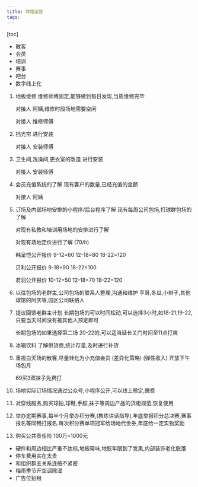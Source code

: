```yaml
---
title: 球馆运营
tags: 
---
```


[toc]

- 散客
- 会员
- 培训
- 赛事
- 吧台
- 数字线上化

1. 地板维修
	维修师傅固定,能够做到每日发现,当周维修完毕
	
	对接人 阿姨,维修时段场地需要空闲
	
	对接人 维修师傅

2. 挡光帘
   进行安装
   
   对接人 安装师傅
   
3. 卫生间,洗澡间,更衣室的改造
	进行安装
	
	对接人 安装师傅

4. 会员充值系统的了解
	现有客户的数量,已经充值的金额
	
	对接人 阿姨

5. 订场及内部场地安排的小程序/后台程序了解
	现有每周公司包场,打球群包场的了解
	
	对现有私教和培训用场地的安排进行了解
	
	对现有场地定价进行了解 (70/h)
	
	韩呈恺公开报价 9-12=60 12-18=80 18-22=120
	
	贝利公开报价 9-18=90 18-22=100
	
	君羽公开报价 10-12=50 12-18=70 18-22=120

6. 以往包场的老群主,公司包场的联系人整理,沟通和维护
	亨哥,冬瓜,小辫子,其他球馆的阿庆等,园区公司联络人

7. 提议回馈老群主计划
	长期包场的可以时间松动,可以选择3小时,如18-21,19-22,只要当天时间没有被其他人预定即可
	
	长期包场的如果选择第二场 20-22的,可以适当延长关门时间至11点打爽

9. 冰箱饮料
	了解供货商,统计存量,及时进行补货
	
10. 重视白天场的散客,尽量转化为小充值会员	(差异化策略) (弹性收入)
	开放下午场包月
	
	69买3双袜子免费打
	
11. 场地实际订场情况通过公众号,小程序公开,可以线上预定,缴费

12. 对穿线服务,购买球拍,球鞋,手胶,袜子等周边产品的货柜规范,恢复使用

13. 举办定期赛事,每半个月举办积分赛,(教练讲话指导),年底举报积分总决赛,赛事报名等同畅打报名.每次积分赛单项冠军给场地代金券,年底给一定实物奖励

14. 购买公共责任险 100万=1000元

* 硬件和周边相比严重不达标,地板霉味,地胶年限到了发黑,内部装饰老化脱落
* 停车费用实在太贵
* 和组织群主关系连络不紧密
* 梅雨季节开空调除湿
* 广告位招租